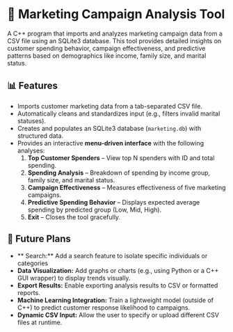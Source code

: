 # 🧠 Marketing Campaign Analysis Tool

A C++ program that imports and analyzes marketing campaign data from a CSV file using an SQLite3 database. This tool provides detailed insights on customer spending behavior, campaign effectiveness, and predictive patterns based on demographics like income, family size, and marital status.

## 📊 Features

- Imports customer marketing data from a tab-separated CSV file.
- Automatically cleans and standardizes input (e.g., filters invalid marital statuses).
- Creates and populates an SQLite3 database (`marketing.db`) with structured data.
- Provides an interactive **menu-driven interface** with the following analyses:
  1. **Top Customer Spenders** – View top N spenders with ID and total spending.
  2. **Spending Analysis** – Breakdown of spending by income group, family size, and marital status.
  3. **Campaign Effectiveness** – Measures effectiveness of five marketing campaigns.
  4. **Predictive Spending Behavior** – Displays expected average spending by predicted group (Low, Mid, High).
  5. **Exit** – Closes the tool gracefully.

## 🔭 Future Plans

- ** Search:** Add a search feature to isolate specific individuals or categories
- **Data Visualization:** Add graphs or charts (e.g., using Python or a C++ GUI wrapper) to display trends visually.
- **Export Results:** Enable exporting analysis results to CSV or formatted reports.
- **Machine Learning Integration:** Train a lightweight model (outside of C++) to predict customer response likelihood to campaigns.
- **Dynamic CSV Input:** Allow the user to specify or upload different CSV files at runtime.

